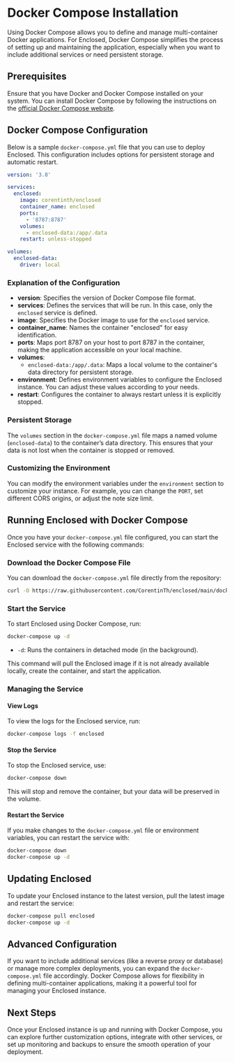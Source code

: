 # Docker Compose Installation

Using Docker Compose allows you to define and manage multi-container Docker applications. For Enclosed, Docker Compose simplifies the process of setting up and maintaining the application, especially when you want to include additional services or need persistent storage.

## Prerequisites

Ensure that you have Docker and Docker Compose installed on your system. You can install Docker Compose by following the instructions on the [official Docker Compose website](https://docs.docker.com/compose/install/).

## Docker Compose Configuration

Below is a sample `docker-compose.yml` file that you can use to deploy Enclosed. This configuration includes options for persistent storage and automatic restart.

```yaml
version: '3.8'

services:
  enclosed:
    image: corentinth/enclosed
    container_name: enclosed
    ports:
      - '8787:8787'
    volumes:
      - enclosed-data:/app/.data
    restart: unless-stopped

volumes:
  enclosed-data:
    driver: local
```

### Explanation of the Configuration

- **version**: Specifies the version of Docker Compose file format.
- **services**: Defines the services that will be run. In this case, only the `enclosed` service is defined.
- **image**: Specifies the Docker image to use for the `enclosed` service.
- **container_name**: Names the container "enclosed" for easy identification.
- **ports**: Maps port 8787 on your host to port 8787 in the container, making the application accessible on your local machine.
- **volumes**:
  - `enclosed-data:/app/.data`: Maps a local volume to the container's data directory for persistent storage.
- **environment**: Defines environment variables to configure the Enclosed instance. You can adjust these values according to your needs.
- **restart**: Configures the container to always restart unless it is explicitly stopped.

### Persistent Storage

The `volumes` section in the `docker-compose.yml` file maps a named volume (`enclosed-data`) to the container’s data directory. This ensures that your data is not lost when the container is stopped or removed.

### Customizing the Environment

You can modify the environment variables under the `environment` section to customize your instance. For example, you can change the `PORT`, set different CORS origins, or adjust the note size limit.

## Running Enclosed with Docker Compose

Once you have your `docker-compose.yml` file configured, you can start the Enclosed service with the following commands:

### Download the Docker Compose File

You can download the `docker-compose.yml` file directly from the repository:

```bash
curl -O https://raw.githubusercontent.com/CorentinTh/enclosed/main/docker-compose.yml
```

### Start the Service

To start Enclosed using Docker Compose, run:

```bash
docker-compose up -d
```

- `-d`: Runs the containers in detached mode (in the background).

This command will pull the Enclosed image if it is not already available locally, create the container, and start the application.

### Managing the Service

#### View Logs

To view the logs for the Enclosed service, run:

```bash
docker-compose logs -f enclosed
```

#### Stop the Service

To stop the Enclosed service, use:

```bash
docker-compose down
```

This will stop and remove the container, but your data will be preserved in the volume.

#### Restart the Service

If you make changes to the `docker-compose.yml` file or environment variables, you can restart the service with:

```bash
docker-compose down
docker-compose up -d
```

## Updating Enclosed

To update your Enclosed instance to the latest version, pull the latest image and restart the service:

```bash
docker-compose pull enclosed
docker-compose up -d
```

## Advanced Configuration

If you want to include additional services (like a reverse proxy or database) or manage more complex deployments, you can expand the `docker-compose.yml` file accordingly. Docker Compose allows for flexibility in defining multi-container applications, making it a powerful tool for managing your Enclosed instance.

## Next Steps

Once your Enclosed instance is up and running with Docker Compose, you can explore further customization options, integrate with other services, or set up monitoring and backups to ensure the smooth operation of your deployment.
